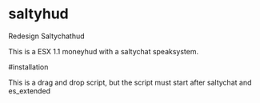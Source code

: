 # saltyhud

Redesign Saltychathud

This is a ESX 1.1 moneyhud with a saltychat speaksystem.

#installation

This is a drag and drop script, but the script must start after saltychat and es_extended
